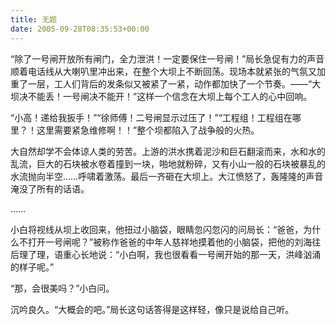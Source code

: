 ```yaml
---
title: 无题
date: 2005-09-28T08:35:53+00:00
---
```

“除了一号闸开放所有闸门，全力泄洪！一定要保住一号闸！”局长急促有力的声音顺着电话线从大喇叭里冲出来，在整个大坝上不断回荡。现场本就紧张的气氛又加重了一层，工人们背后的发条似又被紧了一紧，动作都加快了一个节奏。——“大坝决不能丢！一号闸决不能开！”这样一个信念在大坝上每个工人的心中回响。

“小高！递给我扳手！”“徐师傅！二号闸显示过压了！”“工程组！工程组在哪里？！这里需要紧急维修啊！！”整个坝都陷入了战争般的火热。

大自然却学不会体谅人类的劳苦。上游的洪水携着泥沙和巨石翻滚而来，水和水的乱流，巨大的石块被水卷着撞到一块，啪地就粉碎，又有小山一般的石块被暴乱的水流抛向半空……呼啸着激荡。最后一齐砸在大坝上。大江愤怒了，轰隆隆的声音淹没了所有的话语。

……

小白将视线从坝上收回来，他扭过小脑袋，眼睛忽闪忽闪的问局长：“爸爸，为什么不打开一号闸呢？”被称作爸爸的中年人慈祥地摸着他的小脑袋，把他的刘海往后理了理，语重心长地说：“小白啊，我也很看看一号闸开始的那一天，洪峰汹涌的样子呢。”

“那，会很美吗？”小白问。

沉吟良久。“大概会的吧。”局长这句话答得是这样轻，像只是说给自己听。
